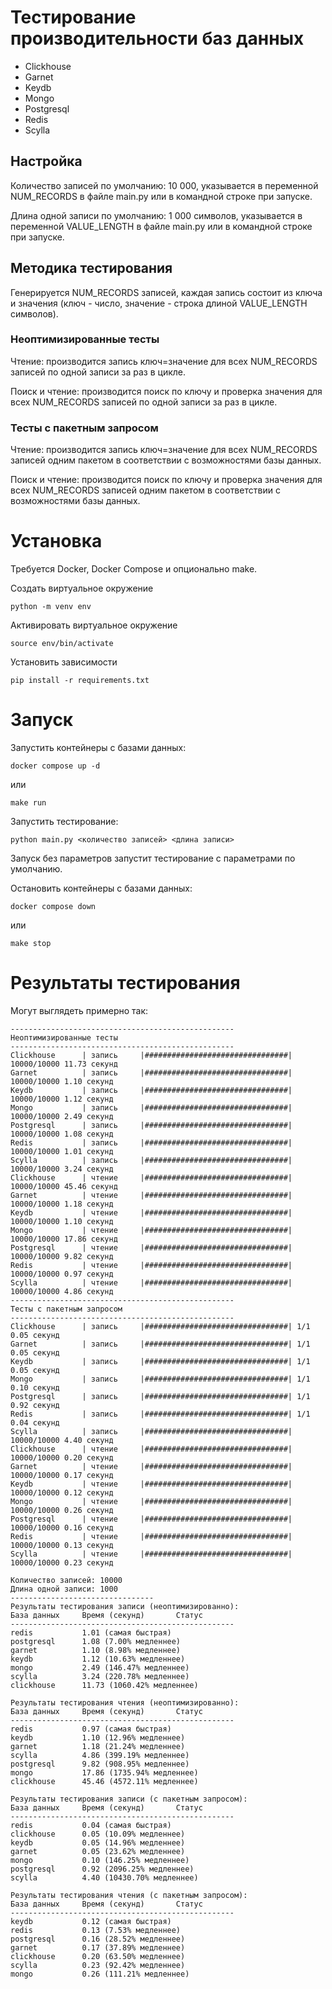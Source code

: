 # Тестирование производительности баз данных

- Clickhouse
- Garnet
- Keydb
- Mongo
- Postgresql
- Redis
- Scylla

## Настройка

Количество записей по умолчанию: 10 000, указывается в переменной NUM_RECORDS в файле main.py или в командной строке при запуске.

Длина одной записи по умолчанию: 1 000 символов, указывается в переменной VALUE_LENGTH в файле main.py или в командной строке при запуске.

## Методика тестирования

Генерируется NUM_RECORDS записей, каждая запись состоит из ключа и значения (ключ - число, значение - строка длиной VALUE_LENGTH символов).

### Неоптимизированные тесты

Чтение: производится запись ключ=значение для всех NUM_RECORDS записей по одной записи за раз в цикле.

Поиск и чтение: производится поиск по ключу и проверка значения для всех NUM_RECORDS записей по одной записи за раз в цикле.

### Тесты с пакетным запросом

Чтение: производится запись ключ=значение для всех NUM_RECORDS записей одним пакетом в соответствии с возможностями базы данных.

Поиск и чтение: производится поиск по ключу и проверка значения для всех NUM_RECORDS записей одним пакетом в соответствии с возможностями базы данных.

# Установка

Требуется Docker, Docker Compose и опционально make.

Создать виртуальное окружение
```
python -m venv env
```

Активировать виртуальное окружение
```
source env/bin/activate
```

Установить зависимости
```
pip install -r requirements.txt
```

# Запуск

Запустить контейнеры с базами данных:

```
docker compose up -d
```
или
```
make run
```

Запустить тестирование:
```
python main.py <количество записей> <длина записи>
```
Запуск без параметров запустит тестирование с параметрами по умолчанию.

Остановить контейнеры с базами данных:
```
docker compose down
```
или
```
make stop
```

# Результаты тестирования

Могут выглядеть примерно так:

```
--------------------------------------------------
Неоптимизированные тесты
--------------------------------------------------
Clickhouse      | запись     |################################| 10000/10000 11.73 секунд
Garnet          | запись     |################################| 10000/10000 1.10 секунд
Keydb           | запись     |################################| 10000/10000 1.12 секунд
Mongo           | запись     |################################| 10000/10000 2.49 секунд
Postgresql      | запись     |################################| 10000/10000 1.08 секунд
Redis           | запись     |################################| 10000/10000 1.01 секунд
Scylla          | запись     |################################| 10000/10000 3.24 секунд
Clickhouse      | чтение     |################################| 10000/10000 45.46 секунд
Garnet          | чтение     |################################| 10000/10000 1.18 секунд
Keydb           | чтение     |################################| 10000/10000 1.10 секунд
Mongo           | чтение     |################################| 10000/10000 17.86 секунд
Postgresql      | чтение     |################################| 10000/10000 9.82 секунд
Redis           | чтение     |################################| 10000/10000 0.97 секунд
Scylla          | чтение     |################################| 10000/10000 4.86 секунд
--------------------------------------------------
Тесты с пакетным запросом
--------------------------------------------------
Clickhouse      | запись     |################################| 1/1 0.05 секунд
Garnet          | запись     |################################| 1/1 0.05 секунд
Keydb           | запись     |################################| 1/1 0.05 секунд
Mongo           | запись     |################################| 1/1 0.10 секунд
Postgresql      | запись     |################################| 1/1 0.92 секунд
Redis           | запись     |################################| 1/1 0.04 секунд
Scylla          | запись     |################################| 10000/10000 4.40 секунд
Clickhouse      | чтение     |################################| 10000/10000 0.20 секунд
Garnet          | чтение     |################################| 10000/10000 0.17 секунд
Keydb           | чтение     |################################| 10000/10000 0.12 секунд
Mongo           | чтение     |################################| 10000/10000 0.26 секунд
Postgresql      | чтение     |################################| 10000/10000 0.16 секунд
Redis           | чтение     |################################| 10000/10000 0.13 секунд
Scylla          | чтение     |################################| 10000/10000 0.23 секунд

Количество записей: 10000
Длина одной записи: 1000
--------------------------------
Результаты тестирования записи (неоптимизированно):
База данных     Время (секунд)       Статус
--------------------------------------------------
redis           1.01 (самая быстрая)
postgresql      1.08 (7.00% медленнее)
garnet          1.10 (8.98% медленнее)
keydb           1.12 (10.63% медленнее)
mongo           2.49 (146.47% медленнее)
scylla          3.24 (220.78% медленнее)
clickhouse      11.73 (1060.42% медленнее)

Результаты тестирования чтения (неоптимизированно):
База данных     Время (секунд)       Статус
--------------------------------------------------
redis           0.97 (самая быстрая)
keydb           1.10 (12.96% медленнее)
garnet          1.18 (21.24% медленнее)
scylla          4.86 (399.19% медленнее)
postgresql      9.82 (908.95% медленнее)
mongo           17.86 (1735.94% медленнее)
clickhouse      45.46 (4572.11% медленнее)

Результаты тестирования записи (с пакетным запросом):
База данных     Время (секунд)       Статус
--------------------------------------------------
redis           0.04 (самая быстрая)
clickhouse      0.05 (10.09% медленнее)
keydb           0.05 (14.96% медленнее)
garnet          0.05 (23.62% медленнее)
mongo           0.10 (146.25% медленнее)
postgresql      0.92 (2096.25% медленнее)
scylla          4.40 (10430.70% медленнее)

Результаты тестирования чтения (с пакетным запросом):
База данных     Время (секунд)       Статус
--------------------------------------------------
keydb           0.12 (самая быстрая)
redis           0.13 (7.53% медленнее)
postgresql      0.16 (28.52% медленнее)
garnet          0.17 (37.89% медленнее)
clickhouse      0.20 (63.50% медленнее)
scylla          0.23 (92.42% медленнее)
mongo           0.26 (111.21% медленнее)
```